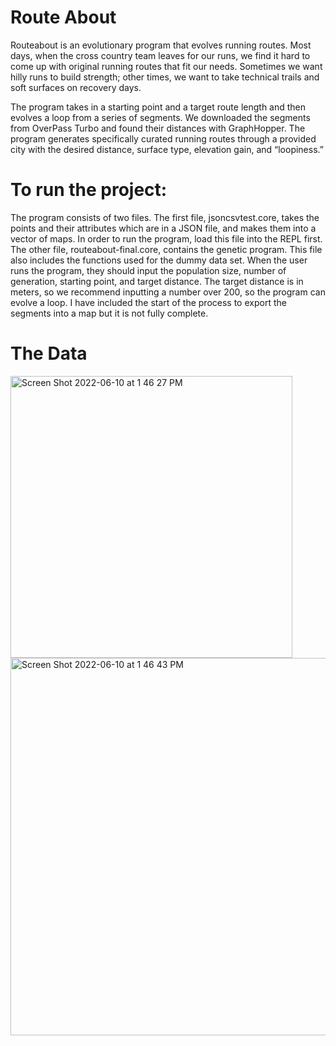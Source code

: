 # Route About
Routeabout is an evolutionary program that evolves running routes. Most days, when the cross country team leaves for our runs, we find it hard to come up with original running routes that fit our needs. Sometimes we want hilly runs to build strength; other times, we want to take technical trails and soft surfaces on recovery days.

The program takes in a starting point and a target route length and then evolves a loop from a series of segments. We downloaded the segments from OverPass Turbo and found their distances with GraphHopper. The program generates specifically curated running routes through a provided city with the desired distance, surface type, elevation gain, and “loopiness.”

# To run the project:

The program consists of two files. The first file, jsoncsvtest.core, takes the points and their attributes which are in a JSON file, and makes them into a vector of maps. In order to run the program, load this file into the REPL first. The other file, routeabout-final.core, contains the genetic program. This file also includes the functions used for the dummy data set. When the user runs the program, they should input the population size, number of generation, starting point, and target distance. The target distance is in meters, so we recommend inputting a number over 200, so the program can evolve a loop. I have included the start of the process to export the segments into a map but it is not fully complete.

# The Data

<img width="451" alt="Screen Shot 2022-06-10 at 1 46 27 PM" src="https://user-images.githubusercontent.com/59592139/173122683-b706333e-2f5f-4b44-aaa6-b0f3b85a63eb.png"> 
<img width="604" alt="Screen Shot 2022-06-10 at 1 46 43 PM" src="https://user-images.githubusercontent.com/59592139/173122600-78f46c99-dacc-46ce-9024-9e632554cba6.png">
